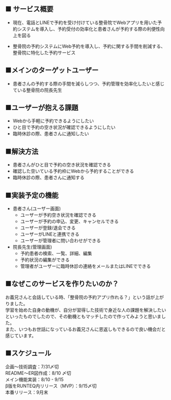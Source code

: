 ## ■ サービス概要
- 現在、電話とLINEで予約を受け付けている整骨院でWebアプリを用いた予約システムを導入し、予約受付の効率化と患者さんが予約する際の利便性向上を図る

- 整骨院の予約システムにWeb予約を導入し、予約に関する手間を削減する、整骨院に特化した予約サービス

## ■メインのターゲットユーザー
- 患者さんの予約する際の手間を減らしつつ、予約管理を効率化したいと感じている整骨院の院長先生

## ■ユーザーが抱える課題
- Webから手軽に予約できるようにしたい
- ひと目で予約の空き状況が確認できるようにしたい
- 臨時休診の際、患者さんに通知したい

## ■解決方法
- 患者さんがひと目で予約の空き状況を確認できる
- 確認した空いている予約枠にWebから予約することができる
- 臨時休診の際、患者さんに通知する

## ■実装予定の機能
- 患者さん(ユーザー画面)
  - ユーザーが予約空き状況を確認できる
  - ユーザーが予約の申込、変更、キャンセルできる
  - ユーザーが登録/退会できる
  - ユーザーがLINEと連携できる
  - ユーザーが管理者に問い合わせができる
- 院長先生(管理画面)
  - 予約患者の検索、一覧、詳細、編集
  - 予約状況の編集ができる
  - 管理者がユーザーに臨時休診の連絡をメールまたはLINEでできる

## ■なぜこのサービスを作りたいのか？
お義兄さんと会話している時、「整骨院の予約アプリ作れる？」という話が上がりました。  
学習を始めた自身の動機が、自分が習得した技術で身近な人の課題を解決したいといったものでしたので、その動機ともマッチしたので作ってみようと思いました。  
また、いつもお世話になっているお義兄さんに恩返しもできるので良い機会だと感じています。

## ■スケジュール
企画〜技術調査：7/31〆切  
README〜ER図作成：8/10 〆切  
メイン機能実装：8/10 - 9/15  
β版をRUNTEQ内リリース（MVP）：9/15〆切  
本番リリース：9月末

